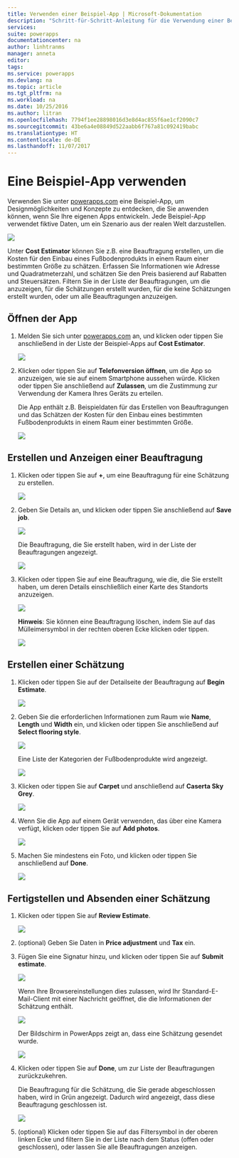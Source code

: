 ```yaml
---
title: Verwenden einer Beispiel-App | Microsoft-Dokumentation
description: "Schritt-für-Schritt-Anleitung für die Verwendung einer Beispiel-App unter „powerapps.com“"
services: 
suite: powerapps
documentationcenter: na
author: linhtranms
manager: anneta
editor: 
tags: 
ms.service: powerapps
ms.devlang: na
ms.topic: article
ms.tgt_pltfrm: na
ms.workload: na
ms.date: 10/25/2016
ms.author: litran
ms.openlocfilehash: 7794f1ee28898016d3e8d4ac855f6ae1cf2090c7
ms.sourcegitcommit: 43be6a4e08849d522aabb6f767a81c092419babc
ms.translationtype: HT
ms.contentlocale: de-DE
ms.lasthandoff: 11/07/2017
---
```

# <a name="use-a-sample-app"></a>Eine Beispiel-App verwenden
Verwenden Sie unter [powerapps.com](http://web.powerapps.com) eine Beispiel-App, um Designmöglichkeiten und Konzepte zu entdecken, die Sie anwenden können, wenn Sie Ihre eigenen Apps entwickeln. Jede Beispiel-App verwendet fiktive Daten, um ein Szenario aus der realen Welt darzustellen.

![](./media/open-and-run-a-sample-app/portal-home.png)

Unter **Cost Estimator** können Sie z.B. eine Beauftragung erstellen, um die Kosten für den Einbau eines Fußbodenprodukts in einem Raum einer bestimmten Größe zu schätzen. Erfassen Sie Informationen wie Adresse und Quadratmeterzahl, und schätzen Sie den Preis basierend auf Rabatten und Steuersätzen. Filtern Sie in der Liste der Beauftragungen, um die anzuzeigen, für die Schätzungen erstellt wurden, für die keine Schätzungen erstellt wurden, oder um alle Beauftragungen anzuzeigen.

## <a name="open-the-app"></a>Öffnen der App
1. Melden Sie sich unter [powerapps.com](https://web.powerapps.com) an, und klicken oder tippen Sie anschließend in der Liste der Beispiel-Apps auf **Cost Estimator**.
   
    ![](./media/open-and-run-a-sample-app/app-tile.png)
2. Klicken oder tippen Sie auf **Telefonversion öffnen**, um die App so anzuzeigen, wie sie auf einem Smartphone aussehen würde. Klicken oder tippen Sie anschließend auf **Zulassen**, um die Zustimmung zur Verwendung der Kamera Ihres Geräts zu erteilen.
   
    Die App enthält z.B. Beispieldaten für das Erstellen von Beauftragungen und das Schätzen der Kosten für den Einbau eines bestimmten Fußbodenprodukts in einem Raum einer bestimmten Größe.
   
    ![](./media/open-and-run-a-sample-app/cost_estimator_home.png)

## <a name="make-and-view-an-appointment"></a>Erstellen und Anzeigen einer Beauftragung
1. Klicken oder tippen Sie auf **+**, um eine Beauftragung für eine Schätzung zu erstellen.
   
    ![](./media/open-and-run-a-sample-app/cost_estimator_add.png)
2. Geben Sie Details an, und klicken oder tippen Sie anschließend auf **Save job**.
   
    ![](./media/open-and-run-a-sample-app/cost_estimator_new.png)
   
    Die Beauftragung, die Sie erstellt haben, wird in der Liste der Beauftragungen angezeigt.
   
    ![](./media/open-and-run-a-sample-app/new_job_added.png)
3. Klicken oder tippen Sie auf eine Beauftragung, wie die, die Sie erstellt haben, um deren Details einschließlich einer Karte des Standorts anzuzeigen.
   
    ![](./media/open-and-run-a-sample-app/job_details.png)
   
    **Hinweis**: Sie können eine Beauftragung löschen, indem Sie auf das Mülleimersymbol in der rechten oberen Ecke klicken oder tippen.
   
    ![](./media/open-and-run-a-sample-app/job_delete.png)

## <a name="create-an-estimate"></a>Erstellen einer Schätzung
1. Klicken oder tippen Sie auf der Detailseite der Beauftragung auf **Begin Estimate**.
   
    ![](./media/open-and-run-a-sample-app/begin_estimate.png)
2. Geben Sie die erforderlichen Informationen zum Raum wie **Name**, **Length** und **Width** ein, und klicken oder tippen Sie anschließend auf **Select flooring style**.
   
    ![](./media/open-and-run-a-sample-app/dimensions.png)
   
    Eine Liste der Kategorien der Fußbodenprodukte wird angezeigt.
   
    ![](./media/open-and-run-a-sample-app/select_flooring_type.png)
3. Klicken oder tippen Sie auf **Carpet** und anschließend auf **Caserta Sky Grey**.
   
    ![](./media/open-and-run-a-sample-app/carpet.png)
4. Wenn Sie die App auf einem Gerät verwenden, das über eine Kamera verfügt, klicken oder tippen Sie auf **Add photos**.
   
    ![](./media/open-and-run-a-sample-app/add_photos.png)
5. Machen Sie mindestens ein Foto, und klicken oder tippen Sie anschließend auf **Done**.
   
    ![](./media/open-and-run-a-sample-app/take_photos.png)

## <a name="finish-and-submit-an-estimate"></a>Fertigstellen und Absenden einer Schätzung
1. Klicken oder tippen Sie auf **Review Estimate**.
   
    ![](./media/open-and-run-a-sample-app/review_estimate.png)
2. (optional) Geben Sie Daten in **Price adjustment** und **Tax** ein.
3. Fügen Sie eine Signatur hinzu, und klicken oder tippen Sie auf **Submit estimate**.
   
    ![](./media/open-and-run-a-sample-app/submit_estimate.png)
   
    Wenn Ihre Browsereinstellungen dies zulassen, wird Ihr Standard-E-Mail-Client mit einer Nachricht geöffnet, die die Informationen der Schätzung enthält.
   
    ![](./media/open-and-run-a-sample-app/email.png)
   
    Der Bildschirm in PowerApps zeigt an, dass eine Schätzung gesendet wurde.
   
    ![](./media/open-and-run-a-sample-app/done.png)
4. Klicken oder tippen Sie auf **Done**, um zur Liste der Beauftragungen zurückzukehren.
   
    Die Beauftragung für die Schätzung, die Sie gerade abgeschlossen haben, wird in Grün angezeigt. Dadurch wird angezeigt, dass diese Beauftragung geschlossen ist.
   
    ![](./media/open-and-run-a-sample-app/estimate_done.png)
5. (optional) Klicken oder tippen Sie auf das Filtersymbol in der oberen linken Ecke und filtern Sie in der Liste nach dem Status (offen oder geschlossen), oder lassen Sie alle Beauftragungen anzeigen.

